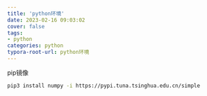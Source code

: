 ```yaml
---
title: 'python环境'
date: 2023-02-16 09:03:02
cover: false
tags:
- python
categories: python
typora-root-url: python环境
---
```




pip镜像

```bash
pip3 install numpy -i https://pypi.tuna.tsinghua.edu.cn/simple
```





